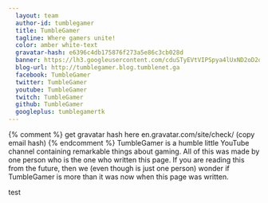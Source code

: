 ```yaml
---
  layout: team
  author-id: tumblegamer
  title: TumbleGamer
  tagline: Where gamers unite!
  color: amber white-text
  gravatar-hash: e6396c4db175876f273a5e86c3cb028d
  banner: https://lh3.googleusercontent.com/cduSTyEVtVIPSpya4lUxND2oD2qAjcewqfI5Z4SQSP9gWg9H9tlfA4WMT1oyOnr5JWhb3bPpZnZp5Vouthte53WTRY4Wb0oIVpcxHsBzgYyzE7k6erW55ebrWqV-cGZWHGpaU9_uphtumgVPBkyf1fh8qRKtwMaeTfwfDUBGj1H-Qr7NZXM_LuddxPpgoMtyzOiDqHAa522mlO0p1DmaVlY9udsjUbIajz2tQ7htZcml9_6gSVyT0_icKunfLiHB4U04nuYAyC2RgJ0hadd3hcKXStqyJGBRwFxKg8VBKPmARa0vOOgQKzMOMmNwMtkbsJZgWhV3HEF-9Uu29CHrD2yQTOgYup5DcZbzzgMiDnjBUVlgHgeY_hqJdH3nbM1F6NQNI_HOhU6VbJjeejvrpW6U3PnMDrnUQz5MWKMpcr7xrQZhHDAZE3sKrAdeihTRlmwHIpG6rRt8j1BgRo4MfKjs7Zq-F6AfdJs2gPSCSgCR31aB1BAb7vL_YGzGue6UFqVUHYSsaF1Fky7TpycCtlNJQNBUYy2-zQiB2Dnpe-v8wq4Go_rZ-kPM-bLYsuel0f9qzxCu8-0kqz6rN-d4U8eHasO_ERaEL3hYBKGzhuczinPEjfq7qysUWPi3KQ55BzHtb1WXAJEjhusHdNTi6Y0LCHB5IzvheA=w1560-h878-no
  blog-url: http://tumblegamer.blog.tumblenet.ga
  facebook: TumbleGamer
  twitter: TumbleGamer
  youtube: TumbleGamer
  twitch: TumbleGamer
  github: TumbleGamer
  googleplus: tumblegamertk
---
```

{% comment %} get gravatar hash here en.gravatar.com/site/check/ (copy email hash) {% endcomment %}
TumbleGamer is a humble little YouTube channel containing remarkable things about gaming. All of this was made by one person who is the one who written this page. If you are reading this from the future, then we (even though is just one person) wonder if TumbleGamer is more than it was now when this page was written.
<!--more-->
test
